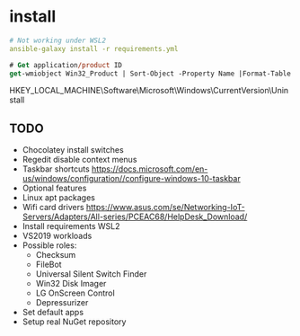 # install

```yml
# Not working under WSL2
ansible-galaxy install -r requirements.yml
```

```ps
# Get application/product ID
get-wmiobject Win32_Product | Sort-Object -Property Name |Format-Table IdentifyingNumber, Name, LocalPackage -AutoSize
```

HKEY_LOCAL_MACHINE\Software\Microsoft\Windows\CurrentVersion\Uninstall

## TODO

* Chocolatey install switches
* Regedit disable context menus
* Taskbar shortcuts https://docs.microsoft.com/en-us/windows/configuration//configure-windows-10-taskbar
* Optional features
* Linux apt packages
* Wifi card drivers https://www.asus.com/se/Networking-IoT-Servers/Adapters/All-series/PCEAC68/HelpDesk_Download/
* Install requirements WSL2
* VS2019 workloads
* Possible roles:
  * Checksum
  * FileBot
  * Universal Silent Switch Finder
  * Win32 Disk Imager
  * LG OnScreen Control
  * Depressurizer
* Set default apps
* Setup real NuGet repository
